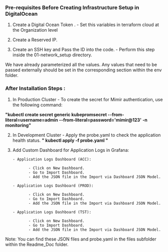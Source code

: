 
### Pre-requisites Before Creating Infrastructure Setup in DigitalOcean
 

1. Create a Digital Ocean Token .
       - Set this variables in terraform cloud at the Organization level

2. Create a Reserved IP. 
3. Create an SSH key and Pass the ID into the code.
       - Perform this step inside the 01-network_setup directory.


We have already parameterized all the values. Any values that need to be passed externally should be set in the corresponding section within the env folder.


### After Installation Steps : 

1. In Production Cluster
       - To create the secret for Mimir authentication, use the following command:

  **"kubectl create secret generic kubepromsecret --from-literal=username=admin --from-literal=password='mimir@123' -n monitoring"**

2. In Development Cluster 
       - Apply the probe.yaml to check the application health status. 
**" kubectl apply -f probe.yaml "**

3. Add Custom Dashboard for Application Logs in Grafana:
 
       - Application Logs Dashboard (ACC):

              - Click on New Dashboard.
              - Go to Import Dashboard.
              - Add the JSON file in the Import via Dashboard JSON Model.

       - Application Logs Dashboard (PROD):

              - Click on New Dashboard.
              - Go to Import Dashboard.
              - Add the JSON file in the Import via Dashboard JSON Model.
              
       - Application Logs Dashboard (TST):

              - Click on New Dashboard.
              - Go to Import Dashboard.
              - Add the JSON file in the Import via Dashboard JSON Model.

Note: You can find these JSON files and probe.yaml in the files subfolder within the Readme_Doc folder.